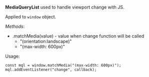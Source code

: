 **MediaQueryList** used to handle viewport change with JS.

Applied to `window` object.

*Methods*: 
* .matchMedia(value) - value when change function will be called
  * "(orientation:landscape)"
  * "(max-width: 600px)"

Usage:

```
const mql = window.matchMedia("(max-width: 600px)");
mql.addEventListener("change", callback);
```
